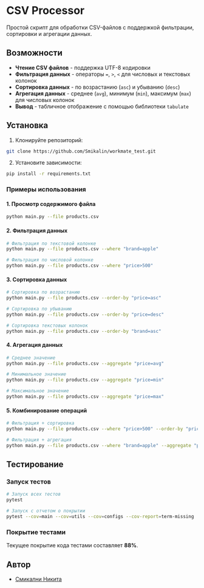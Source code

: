 # CSV Processor

Простой скрипт для обработки CSV-файлов с поддержкой фильтрации, сортировки и агрегации данных.

## Возможности

- **Чтение CSV файлов** - поддержка UTF-8 кодировки
- **Фильтрация данных** - операторы `=`, `>`, `<` для числовых и текстовых колонок
- **Сортировка данных** - по возрастанию (`asc`) и убыванию (`desc`)
- **Агрегация данных** - среднее (`avg`), минимум (`min`), максимум (`max`) для числовых колонок
- **Вывод** - табличное отображение с помощью библиотеки `tabulate`

## Установка

1. Клонируйте репозиторий:
```bash
git clone https://github.com/Smikalin/workmate_test.git
```

2. Установите зависимости:
```bash
pip install -r requirements.txt
```

### Примеры использования

#### 1. Просмотр содержимого файла
```bash
python main.py --file products.csv
```

#### 2. Фильтрация данных
```bash
# Фильтрация по текстовой колонке
python main.py --file products.csv --where "brand=apple"

# Фильтрация по числовой колонке
python main.py --file products.csv --where "price>500"
```

#### 3. Сортировка данных
```bash
# Сортировка по возрастанию
python main.py --file products.csv --order-by "price=asc"

# Сортировка по убыванию
python main.py --file products.csv --order-by "price=desc"

# Сортировка текстовых колонок
python main.py --file products.csv --order-by "brand=asc"
```

#### 4. Агрегация данных
```bash
# Среднее значение
python main.py --file products.csv --aggregate "price=avg"

# Минимальное значение
python main.py --file products.csv --aggregate "price=min"

# Максимальное значение
python main.py --file products.csv --aggregate "price=max"
```

#### 5. Комбинирование операций
```bash
# Фильтрация + сортировка
python main.py --file products.csv --where "price>500" --order-by "price=desc"

# Фильтрация + агрегация
python main.py --file products.csv --where "brand=apple" --aggregate "price=avg"
```

## Тестирование

### Запуск тестов
```bash
# Запуск всех тестов
pytest

# Запуск с отчетом о покрытии
pytest --cov=main --cov=utils --cov=configs --cov-report=term-missing
```

### Покрытие тестами
Текущее покрытие кода тестами составляет **88%**.


## Автор

- [Смикални Никита](https://github.com/Smikalin)
